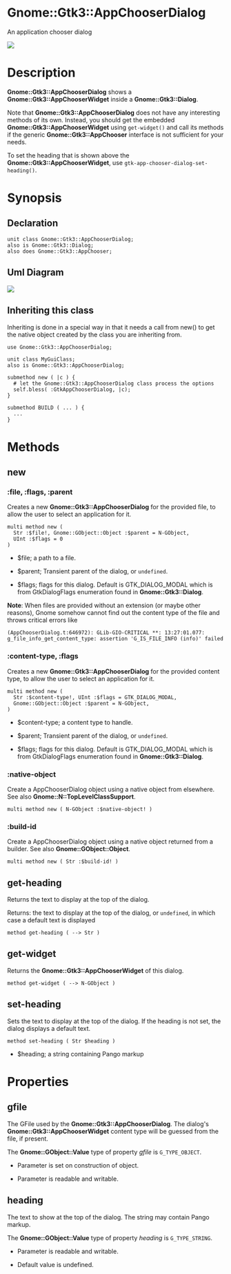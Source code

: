Gnome::Gtk3::AppChooserDialog
=============================

An application chooser dialog

![](images/appchooserdialog.png)

Description
===========

**Gnome::Gtk3::AppChooserDialog** shows a **Gnome::Gtk3::AppChooserWidget** inside a **Gnome::Gtk3::Dialog**.

Note that **Gnome::Gtk3::AppChooserDialog** does not have any interesting methods of its own. Instead, you should get the embedded **Gnome::Gtk3::AppChooserWidget** using `get-widget()` and call its methods if the generic **Gnome::Gtk3::AppChooser** interface is not sufficient for your needs.

To set the heading that is shown above the **Gnome::Gtk3::AppChooserWidget**, use `gtk-app-chooser-dialog-set-heading()`.

Synopsis
========

Declaration
-----------

    unit class Gnome::Gtk3::AppChooserDialog;
    also is Gnome::Gtk3::Dialog;
    also does Gnome::Gtk3::AppChooser;

Uml Diagram
-----------

![](plantuml/AppChooserDialog.svg)

Inheriting this class
---------------------

Inheriting is done in a special way in that it needs a call from new() to get the native object created by the class you are inheriting from.

    use Gnome::Gtk3::AppChooserDialog;

    unit class MyGuiClass;
    also is Gnome::Gtk3::AppChooserDialog;

    submethod new ( |c ) {
      # let the Gnome::Gtk3::AppChooserDialog class process the options
      self.bless( :GtkAppChooserDialog, |c);
    }

    submethod BUILD ( ... ) {
      ...
    }

Methods
=======

new
---

### :file, :flags, :parent

Creates a new **Gnome::Gtk3::AppChooserDialog** for the provided file, to allow the user to select an application for it.

    multi method new (
      Str :$file!, Gnome::GObject::Object :$parent = N-GObject,
      UInt :$flags = 0
    )

  * $file; a path to a file.

  * $parent; Transient parent of the dialog, or `undefined`.

  * $flags; flags for this dialog. Default is GTK_DIALOG_MODAL which is from GtkDialogFlags enumeration found in **Gnome::Gtk3::Dialog**.

**Note**: When files are provided without an extension (or maybe other reasons), Gnome somehow cannot find out the content type of the file and throws critical errors like

    (AppChooserDialog.t:646972): GLib-GIO-CRITICAL **: 13:27:01.077: g_file_info_get_content_type: assertion 'G_IS_FILE_INFO (info)' failed

### :content-type, :flags

Creates a new **Gnome::Gtk3::AppChooserDialog** for the provided content type, to allow the user to select an application for it.

    multi method new (
      Str :$content-type!, UInt :$flags = GTK_DIALOG_MODAL,
      Gnome::GObject::Object :$parent = N-GObject,
    )

  * $content-type; a content type to handle.

  * $parent; Transient parent of the dialog, or `undefined`.

  * $flags; flags for this dialog. Default is GTK_DIALOG_MODAL which is from GtkDialogFlags enumeration found in **Gnome::Gtk3::Dialog**.

### :native-object

Create a AppChooserDialog object using a native object from elsewhere. See also **Gnome::N::TopLevelClassSupport**.

    multi method new ( N-GObject :$native-object! )

### :build-id

Create a AppChooserDialog object using a native object returned from a builder. See also **Gnome::GObject::Object**.

    multi method new ( Str :$build-id! )

get-heading
-----------

Returns the text to display at the top of the dialog.

Returns: the text to display at the top of the dialog, or `undefined`, in which case a default text is displayed

    method get-heading ( --> Str )

get-widget
----------

Returns the **Gnome::Gtk3::AppChooserWidget** of this dialog.

    method get-widget ( --> N-GObject )

set-heading
-----------

Sets the text to display at the top of the dialog. If the heading is not set, the dialog displays a default text.

    method set-heading ( Str $heading )

  * $heading; a string containing Pango markup

Properties
==========

gfile
-----

The GFile used by the **Gnome::Gtk3::AppChooserDialog**. The dialog's **Gnome::Gtk3::AppChooserWidget** content type will be guessed from the file, if present.

The **Gnome::GObject::Value** type of property *gfile* is `G_TYPE_OBJECT`.

  * Parameter is set on construction of object.

  * Parameter is readable and writable.

heading
-------

The text to show at the top of the dialog. The string may contain Pango markup.

The **Gnome::GObject::Value** type of property *heading* is `G_TYPE_STRING`.

  * Parameter is readable and writable.

  * Default value is undefined.

